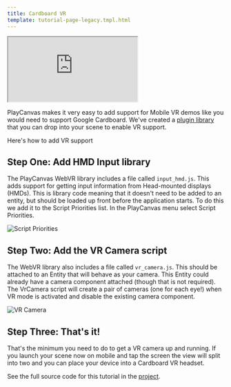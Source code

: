 ```yaml
---
title: Cardboard VR
template: tutorial-page-legacy.tmpl.html
---
```


<iframe allowfullscreen="true" webkitallowfullscreen="true" mozallowfullscreen="true" src="http://playcanv.as/e/p/ktssxBWc" ></iframe>

PlayCanvas makes it very easy to add support for Mobile VR demos like you would need to support Google Cardboard. We've created a [plugin library][1] that you can drop into your scene to enable VR support.

Here's how to add VR support

## Step One: Add HMD Input library

The PlayCanvas WebVR library includes a file called `input_hmd.js`. This adds support for getting input information from Head-mounted displays (HMDs). This is library code meaning that it doesn't need to be added to an entity, but should be loaded up front before the application starts. To do this we add it to the Script Priorities list. In the PlayCanvas menu select Script Priorities.

![Script Priorities][2]

## Step Two: Add the VR Camera script

The WebVR library also includes a file called `vr_camera.js`. This should be attached to an Entity that will behave as your camera. This Entity could already have a camera component attached (though that is not required). The VrCamera script will create a pair of cameras (one for each eye!) when VR mode is activated and disable the existing camera component.

![VR Camera][3]

## Step Three: That's it!

That's the minimum you need to do to get a VR camera up and running. If you launch your scene now on mobile and tap the screen the view will split into two and you can place your device into a Cardboard VR headset.

See the full source code for this tutorial in the [project][4].

[1]: http://github.com/playcanvas/webvr
[2]: /images/tutorials/beginner/cardboard-vr/script-priorities.jpg
[3]: /images/tutorials/beginner/cardboard-vr/script-component.jpg
[4]: https://playcanvas.com/project/389453/overview/tutorial-cardboard-vr
